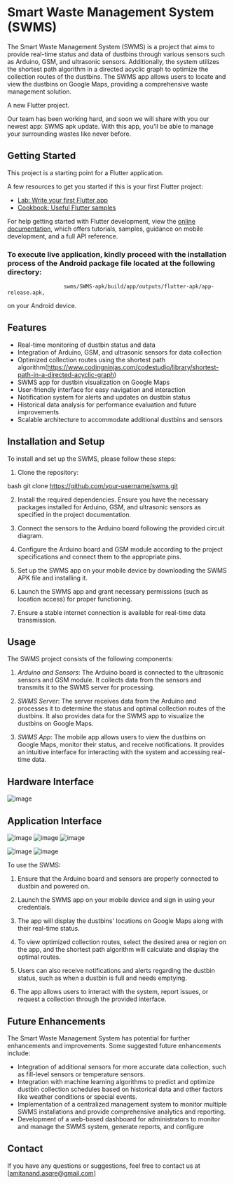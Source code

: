 # Smart Waste Management System (SWMS)

The Smart Waste Management System (SWMS) is a project that aims to provide real-time status and data of dustbins through various sensors such as Arduino, GSM, and ultrasonic sensors. Additionally, the system utilizes the shortest path algorithm in a directed acyclic graph to optimize the collection routes of the dustbins. The SWMS app allows users to locate and view the dustbins on Google Maps, providing a comprehensive waste management solution.

A new Flutter project.

Our team has been working hard, and soon we will share with you our newest app: SWMS apk update.
With this app, you'll be able to manage your surrounding wastes like never before. 

## Getting Started

This project is a starting point for a Flutter application.

A few resources to get you started if this is your first Flutter project:

- [Lab: Write your first Flutter app](https://docs.flutter.dev/get-started/codelab)
- [Cookbook: Useful Flutter samples](https://docs.flutter.dev/cookbook)

For help getting started with Flutter development, view the
[online documentation](https://docs.flutter.dev/), which offers tutorials,
samples, guidance on mobile development, and a full API reference.

### To execute live application, kindly proceed with the installation process of the Android package file located at the following directory: 
                      swms/SWMS-apk/build/app/outputs/flutter-apk/app-release.apk,
on your Android device.

## Features

- Real-time monitoring of dustbin status and data
- Integration of Arduino, GSM, and ultrasonic sensors for data collection
- Optimized collection routes using the shortest path algorithm(https://www.codingninjas.com/codestudio/library/shortest-path-in-a-directed-acyclic-graph)
- SWMS app for dustbin visualization on Google Maps
- User-friendly interface for easy navigation and interaction
- Notification system for alerts and updates on dustbin status
- Historical data analysis for performance evaluation and future improvements
- Scalable architecture to accommodate additional dustbins and sensors

## Installation and Setup

To install and set up the SWMS, please follow these steps:

1. Clone the repository:

bash
git clone https://github.com/your-username/swms.git


2. Install the required dependencies. Ensure you have the necessary packages installed for Arduino, GSM, and ultrasonic sensors as specified in the project documentation.

3. Connect the sensors to the Arduino board following the provided circuit diagram.

4. Configure the Arduino board and GSM module according to the project specifications and connect them to the appropriate pins.

5. Set up the SWMS app on your mobile device by downloading the SWMS APK file and installing it.

6. Launch the SWMS app and grant necessary permissions (such as location access) for proper functioning.

7. Ensure a stable internet connection is available for real-time data transmission.

## Usage

The SWMS project consists of the following components:

1. *Arduino and Sensors*: The Arduino board is connected to the ultrasonic sensors and GSM module. It collects data from the sensors and transmits it to the SWMS server for processing.

2. *SWMS Server*: The server receives data from the Arduino and processes it to determine the status and optimal collection routes of the dustbins. It also provides data for the SWMS app to visualize the dustbins on Google Maps.

3. *SWMS App*: The mobile app allows users to view the dustbins on Google Maps, monitor their status, and receive notifications. It provides an intuitive interface for interacting with the system and accessing real-time data.

## Hardware Interface

![image](https://github.com/asqre/SWMS-apk/assets/62792214/81a82bfe-5cbb-4a9a-873f-5406a2b7af51)

## Application Interface

![image](https://github.com/asqre/SWMS-apk/assets/62792214/16b55a21-00ac-48e2-a193-9c83db0212f6)
![image](https://github.com/asqre/SWMS-apk/assets/62792214/68830357-2171-43c1-b0d1-b84e689b598f)
![image](https://github.com/asqre/SWMS-apk/assets/62792214/d31c8031-ae3a-4e62-be8f-df018842dc54)


![image](https://github.com/asqre/SWMS-apk/assets/62792214/223901b7-368a-40d4-9935-addd5495b7d3)
![image](https://github.com/asqre/SWMS-apk/assets/62792214/04a1948f-0e9f-47d4-a882-fbf10ed62c60)


To use the SWMS:

1. Ensure that the Arduino board and sensors are properly connected to dustbin and powered on.

2. Launch the SWMS app on your mobile device and sign in using your credentials.

3. The app will display the dustbins' locations on Google Maps along with their real-time status.

4. To view optimized collection routes, select the desired area or region on the app, and the shortest path algorithm will calculate and display the optimal routes.

5. Users can also receive notifications and alerts regarding the dustbin status, such as when a dustbin is full and needs emptying.

6. The app allows users to interact with the system, report issues, or request a collection through the provided interface.

## Future Enhancements

The Smart Waste Management System has potential for further enhancements and improvements. Some suggested future enhancements include:

- Integration of additional sensors for more accurate data collection, such as fill-level sensors or temperature sensors.
- Integration with machine learning algorithms to predict and optimize dustbin collection schedules based on historical data and other factors like weather conditions or special events.
- Implementation of a centralized management system to monitor multiple SWMS installations and provide comprehensive analytics and reporting.
- Development of a web-based dashboard for administrators to monitor and manage the SWMS system, generate reports, and configure

## Contact

If you have any questions or suggestions, feel free to contact us at [amitanand.asqre@gmail.com]
